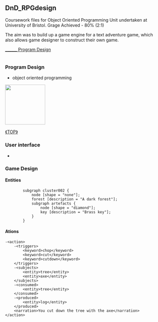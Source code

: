 <h2 id="top"> DnD_RPGdesign </h2>

Coursework files for Object Oriented Programming Unit undertaken at University of Bristol. Grage Achieved - 80% (2:1)

The aim was to build up a game engine for a text adventure game, which also allows game designer to construct their own game.

<p></p>

<a class="outlines" href="#program-design">______ Program Design</a>

<p></p>


#
<h3 id="program-design"> Program Design </h3>

- object oriented programming

<img src="images/2022-06-26_002032.png" height="130">

<a class="return" href="#top"> 《TOP》 </a>

### User interface

- 


### Game Design


#### Entities

```
        subgraph cluster002 {
            node [shape = "none"];
            forest [description = "A dark forest"];
            subgraph artefacts {
                node [shape = "diamond"];
                key [description = "Brass key"];
            }
        }
```


#### Ations

```
-<action>
    -<triggers>
        <keyword>chop</keyword>
        <keyword>cut</keyword>
        <keyword>cutdown</keyword>
    </triggers>
    -<subjects>
        <entity>tree</entity>
        <entity>axe</entity>
    </subjects>
    -<consumed>
        <entity>tree</entity>
    </consumed>
    -<produced>
        <entity>log</entity>
    </produced>
    <narration>You cut down the tree with the axe</narration>
</action>
```
